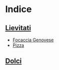 # Indice

## [Lievitati](Lievitati)

- [Focaccia Genovese](Lievitati/Focaccia-Genovese.md)
- [Pizza](Lievitati/Pizza.md)

## [Dolci](Dolci)